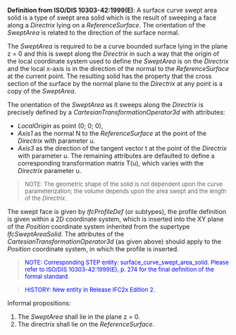 **Definition from ISO/DIS 10303-42:1999(E)**: A surface curve swept area solid is a type of swept area solid which is the result of sweeping a face along a _Directrix_ lying on a _ReferenceSurface_. The orientation of the _SweptArea_ is related to the direction of the surface normal.

The _SweptArea_ is required to be a curve bounded surface lying in the plane z = 0 and this is swept along the _Directrix_ in such a way that the origin of the local coordinate system used to define the _SweptArea_ is on the _Directrix_ and the local x-axis is in the direction of the normal to the _ReferenceSurface_ at the current point. The resulting solid has the property that the cross section of the surface by the normal plane to the _Directrix_ at any point is a copy of the _SweptArea_.

The orientation of the _SweptArea_ as it sweeps along the _Directrix_ is precisely defined by a _CartesianTransformationOperator3d_ with attributes:

* _LocalOrigin_ as point (0; 0; 0), 
* _Axis1_ as the normal N to the _ReferenceSurface_ at the point of the _Directrix_ with parameter u. 
* _Axis3_ as the direction of the tangent vector t at the point of the _Directrix_ with parameter u.   The remaining attributes are defaulted to define a corresponding transformation matrix T(u), which varies with the _Directrix_ parameter u. 

> <font size="-1">NOTE: The geometric shape of the solid is not
		dependent upon the curve parameterization; the volume depends upon the area
		swept and the length of the <i>Directrix</i>. </font>

The swept face is given by _IfcProfileDef_ (or subtypes), the profile definition is given within a 2D coordinate system, which is inserted into the XY plane of the _Position_ coordinate system inherited from the supertype _IfcSweptAreaSolid_. The attributes of the _CartesianTransformationOperator3d_ (as given above) should apply to the _Position_ coordinate system, in which the profile is inserted.

> <font color="#0000FF" size="-1">NOTE: Corresponding STEP
		entity: surface_curve_swept_area_solid. Please refer to ISO/DIS
		10303-42:1999(E), p. 274 for the final definition of the formal
		standard.</font>

> <font size="-1" color="#0000FF">HISTORY: New entity in Release
		IFC2x Edition 2.</font>

Informal propositions:

1.  The _SweptArea_ shall lie in the plane z = 0. 
2.  The directrix shall lie on the _ReferenceSurface_.